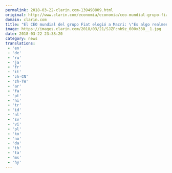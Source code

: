 ```yaml
---
permalink: 2018-03-22-clarin.com-139498809.html
original: http://www.clarin.com/economia/economia/ceo-mundial-grupo-fiat-elogio-macri-realmente-alentador_0_r1IaFnZ5M.html
domain: clarin.com
title: "El CEO mundial del grupo Fiat elogió a Macri: \"Es algo realmente alentador""
image: https://images.clarin.com/2018/03/21/SJZFcnb9z_600x338__1.jpg
date: 2018-03-22 23:38:20
category: news
translations: 
 - 'en'
 - 'de'
 - 'ru'
 - 'ja'
 - 'fr'
 - 'it'
 - 'zh-CN'
 - 'zh-TW'
 - 'ar'
 - 'fa'
 - 'pt'
 - 'hi'
 - 'tr'
 - 'id'
 - 'nl'
 - 'sv'
 - 'vi'
 - 'pl'
 - 'ko'
 - 'no'
 - 'da'
 - 'th'
 - 'ta'
 - 'ms'
 - 'hy'
---
```


